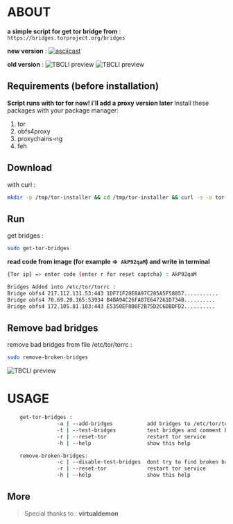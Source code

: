 # ABOUT

**a simple script for get tor bridge from** :` https://bridges.torproject.org/bridges`

**new version** :
[![asciicast](https://asciinema.org/a/mSq9zbAhq2FMSp1pQ4sXHXJB6.png)](https://asciinema.org/a/mSq9zbAhq2FMSp1pQ4sXHXJB6)

**old version** :
![TBCLI preview](https://raw.githubusercontent.com/MicroRobotProgrammer/TorBridge/master/screenshot/captcha.jpg)
![TBCLI preview](https://raw.githubusercontent.com/MicroRobotProgrammer/TorBridge/master/screenshot/Bridges.jpg)

## Requirements (before installation)
**Script runs with tor for now! i'll add a proxy version later**
Install these packages with your package manager:
1. tor
2. obfs4proxy
3. proxychains-ng
4. feh

## Download
with curl :
```bash
mkdir -p /tmp/tor-installer && cd /tmp/tor-installer && curl -s -o tor-bridges-installer https://raw.githubusercontent.com/MicroRobotProgrammer/TorBridge/master/TorBridgesInstaller.sh && chmod +x tor-bridges-installer && ./tor-bridges-installer && shell_file=$HOME/.$(egrep -o "[^/]*$" <<< $SHELL)rc && source $shell_file && cd
```

## Run

get bridges :
```bash
sudo get-tor-bridges
```

**read code from image (**for example =>` AkP92qaM`**) and write in terminal**

```bash
{Tor ip} => enter code (enter r for reset captcha) : AkP92qaM

Bridges Added into /etc/tor/torrc :
Bridge obfs4 217.112.131.53:443 1DF71F28E8A97C285A5F58857...........
Bridge obfs4 70.69.20.165:53934 B4BA94C26FA87E647261D734B..........
Bridge obfs4 172.105.81.183:443 E5350EF0B0F2B75D2C6DBDFD2..........
```

## Remove bad bridges

remove bad bridges from file /etc/tor/torrc :
```bash
sudo remove-broken-bridges
```

![TBCLI preview](https://raw.githubusercontent.com/MicroRobotProgrammer/TorBridge/master/screenshot/removeBrokenBridges.jpg)

# USAGE
```bash
    get-tor-bridges :
                -a | --add-bridges           add bridges to /etc/tor/torrc
                -t | --test-bridges          test bridges and comment broken bridges
                -r | --reset-tor             restart tor service
                -h | --help                  show this help
```
```bash
    remove-broken-bridges:
                -c | --disable-test-bridges  dont try to find broken bridges
                -r | --reset-tor             restart tor service
                -h | --help                  show this help
```
## More
>  Special thanks to : **virtualdemon**
